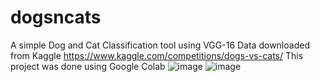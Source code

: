 # dogsncats
A simple Dog and Cat Classification tool using VGG-16
Data downloaded from Kaggle https://www.kaggle.com/competitions/dogs-vs-cats/
This project was done using Google Colab
![image](https://github.com/hoatran2912/dogsncats/assets/88122798/5605a5df-2014-4f5e-887c-ca0ae44b31df)
![image](https://github.com/hoatran2912/dogsncats/assets/88122798/5ba2a6a5-61ea-474f-bcb3-29b085ea31a6)

